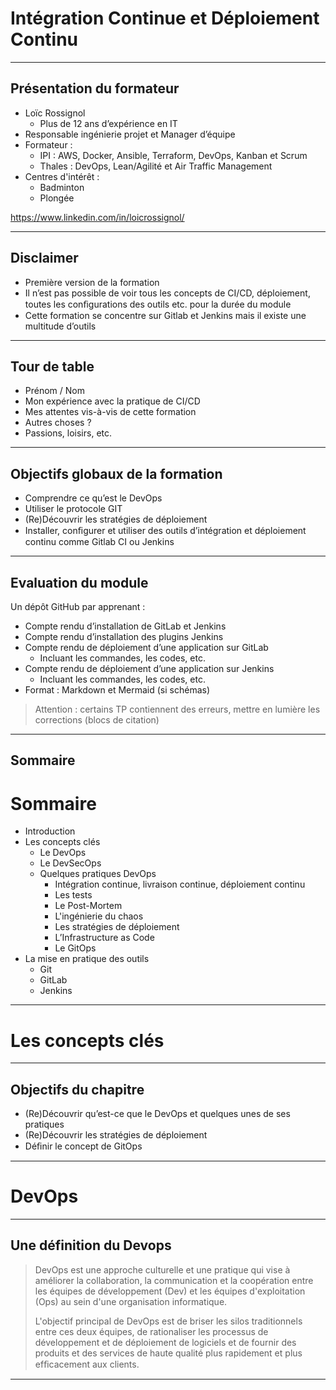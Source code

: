 # Intégration Continue et Déploiement Continu

---

## Présentation du formateur

- Loïc Rossignol  
  - Plus de 12 ans d’expérience en IT
- Responsable ingénierie projet et Manager d’équipe
- Formateur :
  - IPI : AWS, Docker, Ansible, Terraform, DevOps, Kanban et Scrum  
  - Thales : DevOps, Lean/Agilité et Air Traffic Management
- Centres d'intérêt :
  - Badminton
  - Plongée

https://www.linkedin.com/in/loicrossignol/

---

## Disclaimer

* Première version de la formation
* Il n’est pas possible de voir tous les concepts de CI/CD, déploiement, toutes les conﬁgurations des outils etc. pour la durée du module
* Cette formation se concentre sur Gitlab et Jenkins mais il existe une multitude d’outils

---

## Tour de table

- Prénom / Nom
- Mon expérience avec la pratique de CI/CD
- Mes attentes vis-à-vis de cette formation
- Autres choses ?
- Passions, loisirs, etc.

---

## Objectifs globaux de la formation

- Comprendre ce qu’est le DevOps
- Utiliser le protocole GIT
- (Re)Découvrir les stratégies de déploiement
- Installer, conﬁgurer et utiliser des outils d’intégration et déploiement continu comme Gitlab CI ou Jenkins

---

## Evaluation du module

Un dépôt GitHub par apprenant :

- Compte rendu d’installation de GitLab et Jenkins
- Compte rendu d’installation des plugins Jenkins
- Compte rendu de déploiement d’une application sur GitLab  
  - Incluant les commandes, les codes, etc.
- Compte rendu de déploiement d’une application sur Jenkins  
  - Incluant les commandes, les codes, etc.
- Format : Markdown et Mermaid (si schémas)

> Attention : certains TP contiennent des erreurs, mettre en lumière les corrections (blocs de citation)


---

## Sommaire

# Sommaire

- Introduction
- Les concepts clés
  - Le DevOps
  - Le DevSecOps
  - Quelques pratiques DevOps
    - Intégration continue, livraison continue, déploiement continu
    - Les tests
    - Le Post-Mortem
    - L'ingénierie du chaos
    - Les stratégies de déploiement
    - L’Infrastructure as Code
    - Le GitOps
- La mise en pratique des outils
  - Git
  - GitLab
  - Jenkins


---

# Les concepts clés

---

## Objectifs du chapitre

- (Re)Découvrir qu’est-ce que le DevOps et quelques unes de ses pratiques
- (Re)Découvrir les stratégies de déploiement
- Déﬁnir le concept de GitOps

---

# DevOps

---

## Une définition du Devops

> DevOps est une approche culturelle et une pratique qui vise à améliorer la collaboration, la communication et la coopération entre les équipes de développement (Dev) et les équipes d'exploitation (Ops) au sein d'une organisation informatique.
>
> L'objectif principal de DevOps est de briser les silos traditionnels entre ces deux équipes, de rationaliser les processus de développement et de déploiement de logiciels et de fournir des produits et des services de haute qualité plus rapidement et plus efﬁcacement aux clients.

---


